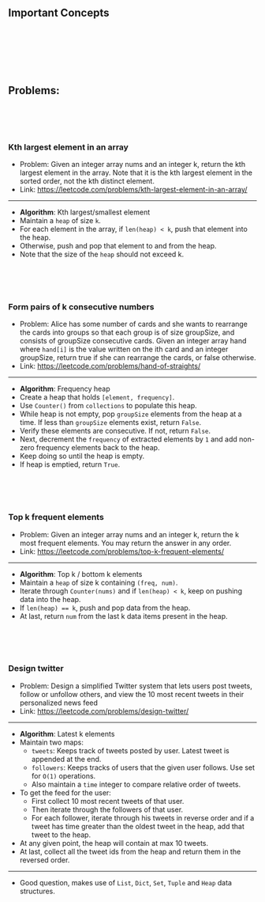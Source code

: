 ## Important Concepts

<br>
<br>
<br>
<br>
<br>

## Problems:

<br>
<br>
<br>

### Kth largest element in an array

- Problem: Given an integer array nums and an integer k, return the kth largest element in the array. Note that it is the kth largest element in the sorted order, not the kth distinct element.
- Link: https://leetcode.com/problems/kth-largest-element-in-an-array/

---

- **Algorithm**: Kth largest/smallest element
- Maintain a `heap` of size `k`.
- For each element in the array, if `len(heap) < k`, push that element into the heap.
- Otherwise, push and pop that element to and from the heap.
- Note that the size of the `heap` should not exceed k.

<br>
<br>
<br>

### Form pairs of k consecutive numbers

- Problem: Alice has some number of cards and she wants to rearrange the cards into groups so that each group is of size groupSize, and consists of groupSize consecutive cards. Given an integer array hand where `hand[i]` is the value written on the ith card and an integer groupSize, return true if she can rearrange the cards, or false otherwise.
- Link: https://leetcode.com/problems/hand-of-straights/

---

- **Algorithm**: Frequency heap
- Create a heap that holds `[element, frequency]`.
- Use `Counter()` from `collections` to populate this heap.
- While heap is not empty, pop `groupSize` elements from the heap at a time. If less than `groupSize` elements exist, return `False`.
- Verify these elements are consecutive. If not, return `False`.
- Next, decrement the `frequency` of extracted elements by `1` and add non-zero frequency elements back to the heap. 
- Keep doing so until the heap is empty.
- If heap is emptied, return `True`.

<br>
<br>
<br>

### Top k frequent elements

- Problem: Given an integer array nums and an integer k, return the k most frequent elements. You may return the answer in any order.
- Link: https://leetcode.com/problems/top-k-frequent-elements/

---

- **Algorithm**: Top k / bottom k elements
- Maintain a `heap` of size k containing `(freq, num)`.
- Iterate through `Counter(nums)` and if `len(heap) < k`, keep on pushing data into the heap.
- If `len(heap) == k`, push and pop data from the heap.
- At last, return `num` from the last k data items present in the heap.

<br>
<br>
<br>

### Design twitter

- Problem: Design a simplified Twitter system that lets users post tweets, follow or unfollow others, and view the 10 most recent tweets in their personalized news feed
- Link: https://leetcode.com/problems/design-twitter/

---

- **Algorithm**: Latest k elements
- Maintain two maps:
    - `tweets`: Keeps track of tweets posted by user. Latest tweet is appended at the end.
    - `followers`: Keeps tracks of users that the given user follows. Use set for `O(1)` operations.
    - Also maintain a `time` integer to compare relative order of tweets.
- To get the feed for the user:
    - First collect 10 most recent tweets of that user.
    - Then iterate through the followers of that user.
    - For each follower, iterate through his tweets in reverse order and if a tweet has time greater than the oldest tweet in the heap, add that tweet to the heap.
- At any given point, the heap will contain at max 10 tweets.
- At last, collect all the tweet ids from the heap and return them in the reversed order.

---

- Good question, makes use of `List`, `Dict`, `Set`, `Tuple` and `Heap` data structures.

<br>
<br>
<br>

### 

<br>
<br>
<br>

